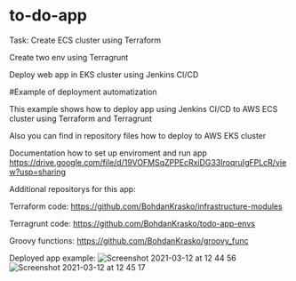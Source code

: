 # to-do-app

Task:
Create ECS cluster using Terraform

Create two env using Terragrunt

Deploy web app in EKS cluster using Jenkins CI/CD

#Example of deployment automatization

This example shows how to deploy app using Jenkins CI/CD to AWS ECS cluster using Terraform and Terragrunt

Also you can find in repository files how to deploy to AWS EKS cluster 

Documentation how to set up enviroment and run app https://drive.google.com/file/d/19VOFMSqZPPEcRxiDG33IroqruIgFPLcR/view?usp=sharing

Additional repositorys for this app:
  
  Terraform code:
    https://github.com/BohdanKrasko/infrastructure-modules
  
  Terragrunt code:
    https://github.com/BohdanKrasko/todo-app-envs
  
  Groovy functions:
    https://github.com/BohdanKrasko/groovy_func


Deployed app example:
![Screenshot 2021-03-12 at 12 44 56](https://user-images.githubusercontent.com/46019051/111764936-73979b00-88ac-11eb-81da-6fd3b7b52ee3.png)
![Screenshot 2021-03-12 at 12 45 17](https://user-images.githubusercontent.com/46019051/111764987-827e4d80-88ac-11eb-9b30-9496f73daa1b.png)


